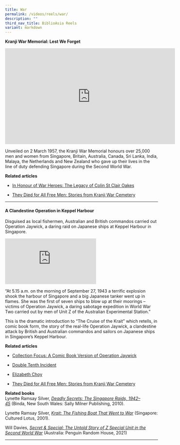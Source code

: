 ```yaml
---
title: War
permalink: /videos/reels/war/
description: ""
third_nav_title: BiblioAsia Reels
variant: markdown
---
```

**Kranji War Memorial: Lest We Forget**
<iframe height="315" width="560" allowfullscreen="true" frameborder="0" src="https://www.youtube.com/embed/-LwBu7HDNwU?si=7yXAcupYaezIg48V"></iframe>

Unveiled on 2 March 1957, the Kranji War Memorial honours over 25,000 men and women from Singapore, Britain, Australia, Canada, Sri Lanka, India, Malaya, the Netherlands and New Zealand who gave up their lives in the line of duty defending Singapore during the Second World War.

**Related articles**

*   [In Honour of War Heroes: The Legacy of Colin St Clair Oakes](https://biblioasia.nlb.gov.sg/vol-14/issue-3/oct-dec-2018/honour-of-war-heroes/)
    
*   [They Died for All Free Men: Stories from Kranji War Cemetery](https://biblioasia.nlb.gov.sg/vol-18/issue-2/jul-sep-2022/kranji-war-cemetery/)
    

* * *

#### **A Clandestine Operation in Keppel Harbour**

Disguised as local fishermen, Australian and British commandos carried out Operation Jaywick, a daring raid on Japanese ships at Keppel Harbour in Singapore.

<iframe allowfullscreen="true" frameborder="0" src="https://www.youtube.com/embed/n8ufqND2a2w"></iframe>

“At 5.15 a.m. on the morning of September 27, 1943 a terrific explosion shook the harbour of Singapore and a big Japanese tanker went up in flames. She was the first of seven ships to blow up at their moorings – victims of Operation Jaywick, a daring sabotage expedition in World War Two carried out by men of Unit Z of the Australian Experimental Station.”

This is the dramatic introduction to “The Cruise of the Krait” which retells, in comic book form, the story of the real-life Operation Jaywick, a clandestine attack by British and Australian commandos and sailors on Japanese ships in Singapore’s Keppel Harbour.

**Related articles**

*   [Collection Focus: A Comic Book Version of Operation Jaywick](/vol-19/issue-2/jul-sep-2023/operation-jaywick-comic-book-victor/)
    
*   [Double Tenth Incident](%5Bhttps://www.nlb.gov.sg/main/article-detail?cmsuuid=9f82451d-2e94-4f73-be28-295636c6eb3b%5D)
    
*   [Elizabeth Choy](https://www.nlb.gov.sg/main/article-detail?cmsuuid=73f538cb-c39c-409d-b05e-f7c78480c606)
    
*   [They Died for All Free Men: Stories from Kranji War Cemetery](https://biblioasia.nlb.gov.sg/vol-18/issue-2/jul-sep-2022/kranji-war-cemetery/)
    

**Related books**  
Lynette Ramsay Silver,&nbsp;_[Deadly Secrets: The Singapore Raids, 1942–45](https://eservice.nlb.gov.sg/item_holding_s.aspx?bid=13726463)_&nbsp;(Binda, New South Wales: Sally Milner Publishing, 2010).

Lynette Ramsay Silver,&nbsp;_[Krait: The Fishing Boat That Went to War](https://eservice.nlb.gov.sg/item_holding_s.aspx?bid=10287275)_ (Singapore: Cultured Lotus, 2001).

Will Davies, _[Secret &amp; Special: The Untold Story of Z Special Unit in the Second World War](https://nlb.overdrive.com/media/2A573FAB-E468-4517-B72A-621A33A18B62)_ (Australia: Penguin Random House, 2021)

* * *
